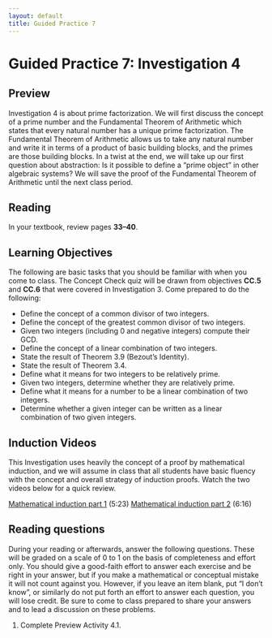 ```yaml
---
layout: default
title: Guided Practice 7
---
```

# Guided Practice 7: Investigation 4

## Preview

Investigation 4 is about prime factorization. We will first discuss the concept of a prime number and the Fundamental Theorem of Arithmetic which states that every natural number has a unique prime factorization. The Fundamental Theorem of Arithmetic allows us to take any natural number and write it in terms of a product of basic building blocks, and the primes are those building blocks. In a twist at the end, we will take up our first question about abstraction: Is it possible to define a “prime object” in other algebraic systems? We will save the proof of the Fundamental Theorem of Arithmetic until the next class period.

## Reading

In your textbook, review pages __33–40__. 

## Learning Objectives 

The following are basic tasks that you should be familiar with when you come to class. The Concept Check quiz will be drawn from objectives __CC.5__ and __CC.6__ that were covered in Investigation 3. Come prepared to do the following:

+ Define the concept of a common divisor of two integers.
+ Define the concept of the greatest common divisor of two integers.
+ Given two integers (including 0 and negative integers) compute their GCD.
+ Define the concept of a linear combination of two integers.
+ State the result of Theorem 3.9 (Bezout’s Identity).
+ State the result of Theorem 3.4.
+ Define what it means for two integers to be relatively prime.
+ Given two integers, determine whether they are relatively prime.
+ Define what it means for a number to be a linear combination of two integers.
+ Determine whether a given integer can be written as a linear combination of two given integers.

## Induction Videos

This Investigation uses heavily the concept of a proof by mathematical induction, and we will assume in class that all students have basic fluency with the concept and overall strategy of induction proofs. Watch the two videos below for a quick review.

[Mathematical induction part 1](http://www.youtube.com/watch?v=JTj6ID4-084&list=PL2419488168AE7001&index=52) (5:23)
[Mathematical induction part 2](http://www.youtube.com/watch?v=1H0gg3fMYVA&list=PL2419488168AE7001&index=53) (6:16)

## Reading questions

During your reading or afterwards, answer the following questions. These will be graded on a scale of 0 to 1 on the basis of completeness and effort only. You should give a good-faith effort to answer each exercise and be right in your answer, but if you make a mathematical or conceptual mistake it will not count against you. However, if you leave an item blank, put “I don’t know”, or similarly do not put forth an effort to answer each question, you will lose credit. Be sure to come to class prepared to share your answers and to lead a discussion on these problems.

1. Complete Preview Activity 4.1.
